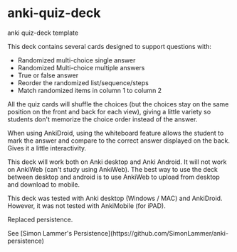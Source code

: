 # anki-quiz-deck
anki quiz-deck template

This deck contains several cards designed to support questions with:
<ul>
<li> Randomized multi-choice single answer</li>
<li> Randomized Multi-choice multiple answers</li>
<li> True or false answer</li>
<li> Reorder the randomized list/sequence/steps</li>
<li> Match randomized items in column 1 to column 2</li>
</ul>
<p>All the quiz cards will shuffle the choices (but the choices stay on the same position on the front and back for each view), giving a little variety so students don't memorize the choice order instead of the answer.</p>

<p>When using AnkiDroid, using the whiteboard feature allows the student to mark the answer and compare to the correct answer displayed on the back. Gives it a little interactivity.</p>

<p>This deck will work both on Anki desktop and Anki Android. It will not work on AnkiWeb (can't study using AnkiWeb). The best way to use the deck between desktop and android is to use AnkiWeb to upload from desktop and download to mobile. </p>

<p>This deck was tested with Anki desktop (Windows / MAC) and AnkiDroid. However, it was not tested with AnkiMobile (for iPAD).</p>

<p>Replaced persistence. </p>
See [Simon Lammer's Persistence](https://github.com/SimonLammer/anki-persistence)
